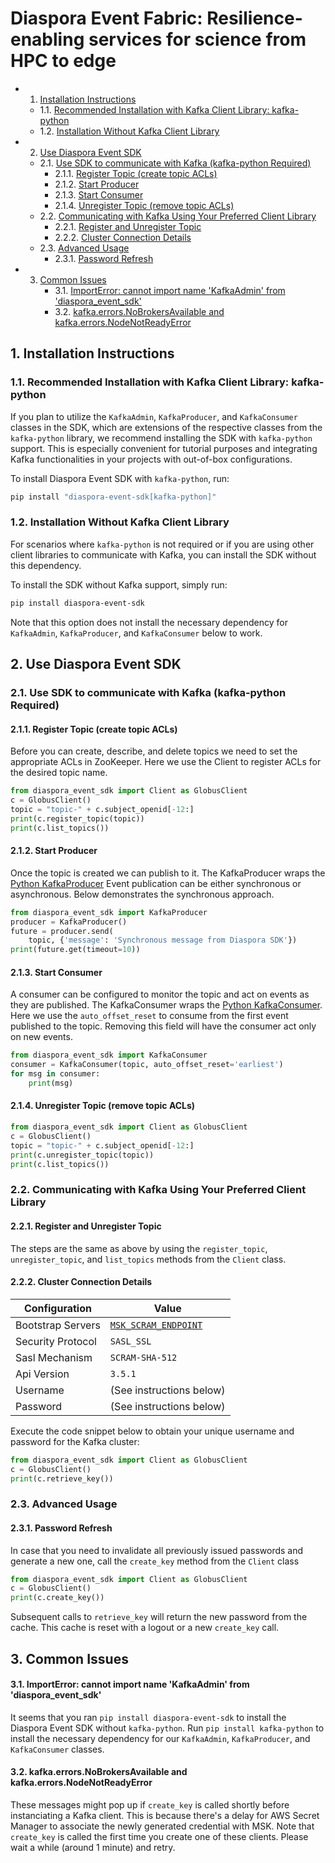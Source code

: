 <h1>Diaspora Event Fabric: Resilience-enabling services for science from HPC to edge</h1>

<!-- vscode-markdown-toc -->
* 1. [Installation Instructions](#InstallationInstructions)
	* 1.1. [Recommended Installation with Kafka Client Library: kafka-python](#RecommendedInstallationwithKafkaClientLibrary:kafka-python)
	* 1.2. [Installation Without Kafka Client Library](#InstallationWithoutKafkaClientLibrary)
* 2. [Use Diaspora Event SDK](#UseDiasporaEventSDK)
	* 2.1. [Use SDK to communicate with Kafka (kafka-python Required)](#UseSDKtocommunicatewithKafkakafka-pythonRequired)
		* 2.1.1. [Register Topic (create topic ACLs)](#RegisterTopiccreatetopicACLs)
		* 2.1.2. [Start Producer](#StartProducer)
		* 2.1.3. [Start Consumer](#StartConsumer)
		* 2.1.4. [Unregister Topic (remove topic ACLs)](#UnregisterTopicremovetopicACLs)
	* 2.2. [Communicating with Kafka Using Your Preferred Client Library](#CommunicatingwithKafkaUsingYourPreferredClientLibrary)
		* 2.2.1. [Register and Unregister Topic](#RegisterandUnregisterTopic)
		* 2.2.2. [Cluster Connection Details](#ClusterConnectionDetails)
	* 2.3. [Advanced Usage](#AdvancedUsage)
		* 2.3.1. [Password Refresh](#PasswordRefresh)
* 3. [Common Issues](#CommonIssues)
		* 3.1. [ImportError: cannot import name 'KafkaAdmin' from 'diaspora_event_sdk'](#ImportError:cannotimportnameKafkaAdminfromdiaspora_event_sdk)
		* 3.2. [kafka.errors.NoBrokersAvailable and kafka.errors.NodeNotReadyError](#kafka.errors.NoBrokersAvailableandkafka.errors.NodeNotReadyError)

<!-- vscode-markdown-toc-config
	numbering=true
	autoSave=true
	/vscode-markdown-toc-config -->
<!-- /vscode-markdown-toc -->

##  1. <a name='InstallationInstructions'></a>Installation Instructions
###  1.1. <a name='RecommendedInstallationwithKafkaClientLibrary:kafka-python'></a>Recommended Installation with Kafka Client Library: kafka-python
If you plan to utilize the `KafkaAdmin`, `KafkaProducer`, and `KafkaConsumer` classes in the SDK, which are extensions of the respective classes from the `kafka-python` library, we recommend installing the SDK with `kafka-python` support. This is especially convenient for tutorial purposes and integrating Kafka functionalities in your projects with out-of-box configurations.

To install Diaspora Event SDK with `kafka-python`, run:
```bash
pip install "diaspora-event-sdk[kafka-python]"
```

###  1.2. <a name='InstallationWithoutKafkaClientLibrary'></a>Installation Without Kafka Client Library
For scenarios where `kafka-python` is not required or if you are using other client libraries to communicate with Kafka, you can install the SDK without this dependency.

To install the SDK without Kafka support, simply run:
```bash
pip install diaspora-event-sdk
```
Note that this option does not install the necessary dependency for `KafkaAdmin`, `KafkaProducer`, and `KafkaConsumer` below to work.

##  2. <a name='UseDiasporaEventSDK'></a>Use Diaspora Event SDK
###  2.1. <a name='UseSDKtocommunicatewithKafkakafka-pythonRequired'></a>Use SDK to communicate with Kafka (kafka-python Required)

####  2.1.1. <a name='RegisterTopiccreatetopicACLs'></a>Register Topic (create topic ACLs)

Before you can create, describe, and delete topics we need to set the appropriate ACLs in ZooKeeper. Here we use the Client to register ACLs for the desired topic name.

```python
from diaspora_event_sdk import Client as GlobusClient
c = GlobusClient()
topic = "topic-" + c.subject_openid[-12:]
print(c.register_topic(topic))
print(c.list_topics())
```

####  2.1.2. <a name='StartProducer'></a>Start Producer

Once the topic is created we can publish to it. The KafkaProducer wraps the [Python KafkaProducer](https://kafka-python.readthedocs.io/en/master/apidoc/KafkaProducer.html) Event publication can be either synchronous or asynchronous. Below demonstrates the synchronous approach. 

```python
from diaspora_event_sdk import KafkaProducer
producer = KafkaProducer()
future = producer.send(
    topic, {'message': 'Synchronous message from Diaspora SDK'})
print(future.get(timeout=10))
```

####  2.1.3. <a name='StartConsumer'></a>Start Consumer

A consumer can be configured to monitor the topic and act on events as they are published. The KafkaConsumer wraps the [Python KafkaConsumer](https://kafka-python.readthedocs.io/en/master/apidoc/KafkaConsumer.html). Here we use the `auto_offset_reset` to consume from the first event published to the topic. Removing this field will have the consumer act only on new events.

```python
from diaspora_event_sdk import KafkaConsumer
consumer = KafkaConsumer(topic, auto_offset_reset='earliest')
for msg in consumer:
    print(msg)
```

####  2.1.4. <a name='UnregisterTopicremovetopicACLs'></a>Unregister Topic (remove topic ACLs)
```python
from diaspora_event_sdk import Client as GlobusClient
c = GlobusClient()
topic = "topic-" + c.subject_openid[-12:]
print(c.unregister_topic(topic))
print(c.list_topics())
```

###  2.2. <a name='CommunicatingwithKafkaUsingYourPreferredClientLibrary'></a>Communicating with Kafka Using Your Preferred Client Library

####  2.2.1. <a name='RegisterandUnregisterTopic'></a>Register and Unregister Topic
The steps are the same as above by using the `register_topic`, `unregister_topic`, and `list_topics` methods from the `Client` class.

####  2.2.2. <a name='ClusterConnectionDetails'></a>Cluster Connection Details
| Configuration     | Value                                                               |
| ----------------- | ------------------------------------------------------------------- |
| Bootstrap Servers | [`MSK_SCRAM_ENDPOINT`](/diaspora_event_sdk/sdk/_environments.py#L6) |
| Security Protocol | `SASL_SSL`                                                          |
| Sasl Mechanism    | `SCRAM-SHA-512`                                                     |
| Api Version       | `3.5.1`                                                             |
| Username          | (See instructions below)                                            |
| Password          | (See instructions below)                                            |

Execute the code snippet below to obtain your unique username and password for the Kafka cluster:
```python
from diaspora_event_sdk import Client as GlobusClient
c = GlobusClient()
print(c.retrieve_key())
```

###  2.3. <a name='AdvancedUsage'></a>Advanced Usage

####  2.3.1. <a name='PasswordRefresh'></a>Password Refresh
In case that you need to invalidate all previously issued passwords and generate a new one, call the `create_key` method from the `Client` class
```python
from diaspora_event_sdk import Client as GlobusClient
c = GlobusClient()
print(c.create_key())
```
Subsequent calls to `retrieve_key` will return the new password from the cache. This cache is reset with a logout or a new `create_key` call.

##  3. <a name='CommonIssues'></a>Common Issues

####  3.1. <a name='ImportError:cannotimportnameKafkaAdminfromdiaspora_event_sdk'></a>ImportError: cannot import name 'KafkaAdmin' from 'diaspora_event_sdk'

It seems that you ran `pip install diaspora-event-sdk` to install the Diaspora Event SDK without `kafka-python`. Run `pip install kafka-python` to install the necessary dependency for our `KafkaAdmin`, `KafkaProducer`, and `KafkaConsumer` classes.

####  3.2. <a name='kafka.errors.NoBrokersAvailableandkafka.errors.NodeNotReadyError'></a>kafka.errors.NoBrokersAvailable and kafka.errors.NodeNotReadyError
These messages might pop up if `create_key` is called shortly before instanciating a Kafka client. This is because there's a delay for AWS Secret Manager to associate the newly generated credential with MSK. Note that `create_key` is called the first time you create one of these clients. Please wait a while (around 1 minute) and retry.